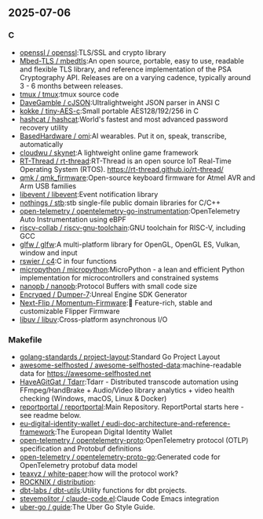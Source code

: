 ## 2025-07-06

### C

* [openssl / openssl](https://github.com/openssl/openssl):TLS/SSL and crypto library
* [Mbed-TLS / mbedtls](https://github.com/Mbed-TLS/mbedtls):An open source, portable, easy to use, readable and flexible TLS library, and reference implementation of the PSA Cryptography API. Releases are on a varying cadence, typically around 3 - 6 months between releases.
* [tmux / tmux](https://github.com/tmux/tmux):tmux source code
* [DaveGamble / cJSON](https://github.com/DaveGamble/cJSON):Ultralightweight JSON parser in ANSI C
* [kokke / tiny-AES-c](https://github.com/kokke/tiny-AES-c):Small portable AES128/192/256 in C
* [hashcat / hashcat](https://github.com/hashcat/hashcat):World's fastest and most advanced password recovery utility
* [BasedHardware / omi](https://github.com/BasedHardware/omi):AI wearables. Put it on, speak, transcribe, automatically
* [cloudwu / skynet](https://github.com/cloudwu/skynet):A lightweight online game framework
* [RT-Thread / rt-thread](https://github.com/RT-Thread/rt-thread):RT-Thread is an open source IoT Real-Time Operating System (RTOS). https://rt-thread.github.io/rt-thread/
* [qmk / qmk_firmware](https://github.com/qmk/qmk_firmware):Open-source keyboard firmware for Atmel AVR and Arm USB families
* [libevent / libevent](https://github.com/libevent/libevent):Event notification library
* [nothings / stb](https://github.com/nothings/stb):stb single-file public domain libraries for C/C++
* [open-telemetry / opentelemetry-go-instrumentation](https://github.com/open-telemetry/opentelemetry-go-instrumentation):OpenTelemetry Auto Instrumentation using eBPF
* [riscv-collab / riscv-gnu-toolchain](https://github.com/riscv-collab/riscv-gnu-toolchain):GNU toolchain for RISC-V, including GCC
* [glfw / glfw](https://github.com/glfw/glfw):A multi-platform library for OpenGL, OpenGL ES, Vulkan, window and input
* [rswier / c4](https://github.com/rswier/c4):C in four functions
* [micropython / micropython](https://github.com/micropython/micropython):MicroPython - a lean and efficient Python implementation for microcontrollers and constrained systems
* [nanopb / nanopb](https://github.com/nanopb/nanopb):Protocol Buffers with small code size
* [Encryqed / Dumper-7](https://github.com/Encryqed/Dumper-7):Unreal Engine SDK Generator
* [Next-Flip / Momentum-Firmware](https://github.com/Next-Flip/Momentum-Firmware):🐬 Feature-rich, stable and customizable Flipper Firmware
* [libuv / libuv](https://github.com/libuv/libuv):Cross-platform asynchronous I/O

### Makefile

* [golang-standards / project-layout](https://github.com/golang-standards/project-layout):Standard Go Project Layout
* [awesome-selfhosted / awesome-selfhosted-data](https://github.com/awesome-selfhosted/awesome-selfhosted-data):machine-readable data for https://awesome-selfhosted.net
* [HaveAGitGat / Tdarr](https://github.com/HaveAGitGat/Tdarr):Tdarr - Distributed transcode automation using FFmpeg/HandBrake + Audio/Video library analytics + video health checking (Windows, macOS, Linux & Docker)
* [reportportal / reportportal](https://github.com/reportportal/reportportal):Main Repository. ReportPortal starts here - see readme below.
* [eu-digital-identity-wallet / eudi-doc-architecture-and-reference-framework](https://github.com/eu-digital-identity-wallet/eudi-doc-architecture-and-reference-framework):The European Digital Identity Wallet
* [open-telemetry / opentelemetry-proto](https://github.com/open-telemetry/opentelemetry-proto):OpenTelemetry protocol (OTLP) specification and Protobuf definitions
* [open-telemetry / opentelemetry-proto-go](https://github.com/open-telemetry/opentelemetry-proto-go):Generated code for OpenTelemetry protobuf data model
* [teaxyz / white-paper](https://github.com/teaxyz/white-paper):how will the protocol work?
* [ROCKNIX / distribution](https://github.com/ROCKNIX/distribution):
* [dbt-labs / dbt-utils](https://github.com/dbt-labs/dbt-utils):Utility functions for dbt projects.
* [stevemolitor / claude-code.el](https://github.com/stevemolitor/claude-code.el):Claude Code Emacs integration
* [uber-go / guide](https://github.com/uber-go/guide):The Uber Go Style Guide.
